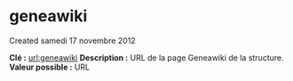 geneawiki
=========
Created samedi 17 novembre 2012

**Clé :** [url:geneawiki]()
**Description :**  URL de la page Geneawiki de la structure.
**Valeur possible :** URL

